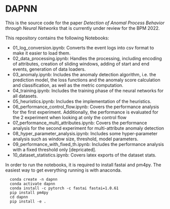 # DAPNN

This is the source code for the paper _Detection of Anomal Process Behavior through Neural Networks_ that is currently under review for the BPM 2022. 

This repository contains the following Notebooks:
- 01_log_conversion.ipynb: Converts the event logs into csv format to make it easier to load them.
- 02_data_processing.ipynb: Handles the processing, including encoding of attributes, creation of sliding windows, adding of start and end events, generation of data loaders.
- 03_anomaly.ipynb: Includes the anomaly detection algorithm, i.e. the prediction model, the loss functions and the anomaly score calculation and classification, as well as the metric computation.
- 04_training.ipynb: Includes the training phase of the neural networks for all datasets.
- 05_heuristics.ipynb: Includes the implementation of the heuristics.
- 06_performance_control_flow.ipynb: Covers the performance analysis for the first experiment. Additionally, the performance is evaluated for the 2 experiment when looking at only the control flow
- 07_performance_multi_attributes.ipynb: Covers the performance analysis for the second experiment for multi-attribute anomaly detection
- 08_hyper_parameter_analysis.ipynb: Includes some hyper-parameter analysis such as window size, threshold, model parameters.
- 09_performance_with_fixed_th.ipynb: Includes the performance analysis with a fixed threshold only [depricated].
- 10_dataset_statistics.ipynb: Covers latex exports of the dataset stats.

In order to run the notebooks, it is required to install fastai and pm4py. The easiest way to get everything running is with anaconda.
```
  conda create -n dapnn 
  conda activate dapnn
  conda install -c pytorch -c fastai fastai=1.0.61
  pip install pm4py
  cd dapnn
  pip install -e . 
```


